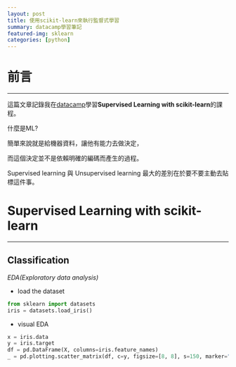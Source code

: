 ```yaml
---
layout: post
title: 使用scikit-learn來執行監督式學習
summary: datacamp學習筆記
featured-img: sklearn
categories: [python]
---
```


# 前言

***

這篇文章記錄我在[datacamp](https://learn.datacamp.com)學習**Supervised Learning with scikit-learn**的課程。

什麼是ML?

簡單來說就是給機器資料，讓他有能力去做決定，

而這個決定並不是依賴明確的編碼而產生的過程。

Supervised learning 與 Unsupervised learning 最大的差別在於要不要主動去貼標這件事。

# Supervised Learning with scikit-learn

***

## Classification

*EDA(Exploratory data analysis)*

- load the dataset
```python
from sklearn import datasets
iris = datasets.load_iris()
```
- visual EDA
```python
x = iris.data
y = iris.target
df = pd.DataFrame(X, columns=iris.feature_names)
_ = pd.plotting.scatter_matrix(df, c=y, figsize=[8, 8], s=150, marker="D")
```
